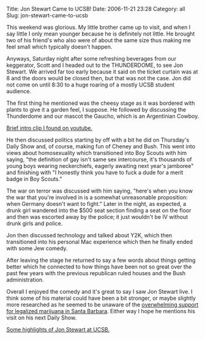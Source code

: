 Title: Jon Stewart Came to UCSB!
Date: 2006-11-21 23:28
Category: all
Slug: jon-stewart-came-to-ucsb

This weekend was glorious. My little brother came up to visit, and when I say
little I only mean younger because he is definitely not little. He brought two
of his friend's who also were of about the same size thus making me feel small
which typically doesn't happen.

Anyways, Saturday night after some refreshing beverages from our keggerator,
Scott and I headed out to the THUNDERDOME, to see Jon Stewart. We arrived far
too early because it said on the ticket curtain was at 8 and the doors would be
closed then, but that was not the case. Jon did not come on until 8:30 to a
huge roaring of a mostly UCSB student audience.

The first thing he mentioned was the cheesy stage as it was bordered with
plants to give it a garden feel, I suppose. He followed by discussing the
Thunderdome and our mascot the Gaucho, which is an Argentinian Cowboy.

[Brief intro clip I found on youtube.][]

He then discussed politics starting by off with a bit he did on Thursday's
Daily Show and, of course, making fun of Cheney and Bush. This went into views
about homosexuality which transitioned into Boy Scouts with him saying, "the
definition of gay isn't same sex intercourse, it's thousands of young boys
wearing neckerchiefs, eagerly awaiting next year's jamboree" and finishing with
"I honestly think you have to fuck a dude for a merit badge in Boy Scouts."

The war on terror was discussed with him saying, "here's when you know the war
that you're involved in is a somewhat unreasonable proposition: when Germany
doesn't want to fight." Later in the night, as expected, a drunk girl wandered
into the $500 seat section finding a seat on the floor and then was escorted
away by the police; it just wouldn't be IV without drunk girls and police.

Jon then discussed technology and talked about Y2K, which then transitioned
into his personal Mac experience which then he finally ended with some Jew
comedy.

After leaving the stage he returned to say a few words about things getting
better which he connected to how things have been not so great over the past
few years with the previous republican ruled houses and the Bush
administration.

Overall I enjoyed the comedy and it's great to say I saw Jon Stewart live. I
think some of his material could have been a bit stronger, or maybe slightly
more researched as he seemed to be unaware of the [overwhelming support for
legalized marijuana in Santa Barbara][]. Either way I hope he mentions his
visit on his next Daily Show.

[Some highlights of Jon Stewart at UCSB.][]

  [Brief intro clip I found on youtube.]: http://www.youtube.com/watch?v=MP6IV7mSwok
  [overwhelming support for legalized marijuana in Santa Barbara]: http://www.sensiblesantabarbara.org/
  [Some highlights of Jon Stewart at UCSB.]: http://www.youtube.com/watch?v=odUcHpFY4sM
